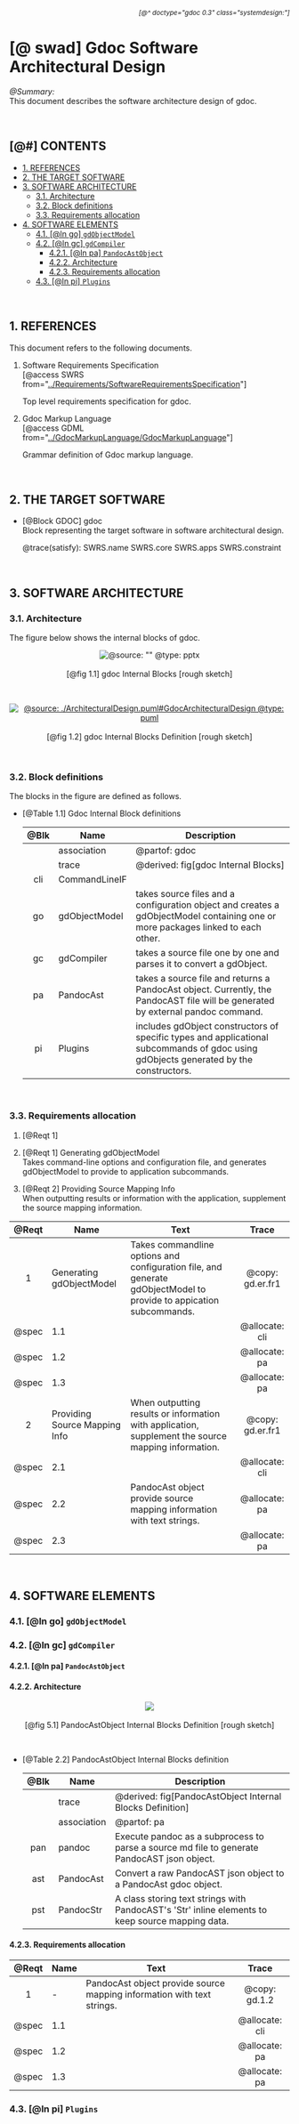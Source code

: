 *<div align=right><small>
[@^ doctype="gdoc 0.3" class="systemdesign:"]
</small></div>*

# [@ swad] Gdoc Software Architectural Design

*@Summary:*  \
This document describes the software architecture design of gdoc.

<br>

## \[@#\] CONTENTS<!-- omit in toc -->

- [1. REFERENCES](#1-references)
- [2. THE TARGET SOFTWARE](#2-the-target-software)
- [3. SOFTWARE ARCHITECTURE](#3-software-architecture)
  - [3.1. Architecture](#31-architecture)
  - [3.2. Block definitions](#32-block-definitions)
  - [3.3. Requirements allocation](#33-requirements-allocation)
- [4. SOFTWARE ELEMENTS](#4-software-elements)
  - [4.1. \[@ln go\] `gdObjectModel`](#41-ln-go-gdobjectmodel)
  - [4.2. \[@ln gc\] `gdCompiler`](#42-ln-gc-gdcompiler)
    - [4.2.1. \[@ln pa\] `PandocAstObject`](#421-ln-pa-pandocastobject)
    - [4.2.2. Architecture](#422-architecture)
    - [4.2.3. Requirements allocation](#423-requirements-allocation)
  - [4.3. \[@ln pi\] `Plugins`](#43-ln-pi-plugins)

<br>

## 1. REFERENCES

This document refers to the following documents.

1. Software Requirements Specification  \
   [@access SWRS from="[../Requirements/SoftwareRequirementsSpecification](../Requirements/SoftwareRequirementsSpecification.md#3--swrs-software-requirements-specification)"]

   Top level requirements specification for gdoc.

2. Gdoc Markup Language  \
   [@access GDML from="[../GdocMarkupLanguage/GdocMarkupLanguage](../GdocMarkupLanguage/GdocMarkupLanguage.md)"]

   Grammar definition of Gdoc markup language.

<br>

## 2. THE TARGET SOFTWARE

- [@Block GDOC] gdoc  \
  Block representing the target software in software architectural design.

  @trace(satisfy): SWRS.name SWRS.core SWRS.apps SWRS.constraint

<br>

## 3. SOFTWARE ARCHITECTURE

### 3.1. Architecture

The figure below shows the internal blocks of gdoc.

<div align=center>

![@source: "" @type: pptx](./ArchitecturalDesign.png)  \
  \
[@fig 1.1\] gdoc Internal Blocks [rough sketch]

<br>

[![@source: ./ArchitecturalDesign.puml#GdocArchitecturalDesign  \
   @type: puml](./ArchitecturalDesign/GdocArchitecturalDesign.png)](./ArchitecturalDesign.puml)  \
  \
[@fig 1.2\] gdoc Internal Blocks Definition [rough sketch]

</div>
<br>

### 3.2. Block definitions

The blocks in the figure are defined as follows.

- [@Table 1.1] Gdoc Internal Block definitions

  | @Blk | Name | Description |
  | :--: | ---- | ----------- |
  |      | association | @partof: gdoc
  |      | trace | @derived: fig[gdoc Internal Blocks]
  | cli  | CommandLineIF |
  | go   | gdObjectModel | takes source files and a configuration object and creates a gdObjectModel containing one or more packages linked to each other.
  | gc   | gdCompiler | takes a source file one by one and parses it to convert a gdObject.
  | pa   | PandocAst | takes a source file and returns a PandocAst object. Currently, the PandocAST file will be generated by external pandoc command.
  | pi   | Plugins | includes gdObject constructors of specific types and applicational subcommands of gdoc using gdObjects generated by the constructors.

<br>

### 3.3. Requirements allocation

1. [@Reqt 1]

2. [@Reqt 1] Generating gdObjectModel  \
   Takes command-line options and configuration file, and generates gdObjectModel to provide to application subcommands.

3. [@Reqt 2] Providing Source Mapping Info  \
   When outputting results or information with the application, supplement the source mapping information.


| @Reqt | Name | Text | Trace |
| :---: | ---- | ---- | :---: |
| 1 | Generating gdObjectModel | Takes commandline options and configuration file, and generate gdObjectModel to provide to appication subcommands. | @copy: gd.er.fr1
| @spec | 1.1 |  | @allocate: cli
| @spec | 1.2 |  | @allocate: pa
| @spec | 1.3 |  | @allocate: pa
| 2 | Providing Source Mapping Info | When outputting results or information with application, supplement the source mapping information. | @copy: gd.er.fr1
| @spec | 2.1 |  | @allocate: cli
| @spec | 2.2 | PandocAst object provide source mapping information with text strings. | @allocate: pa
| @spec | 2.3 |  | @allocate: pa

<br>

## 4. SOFTWARE ELEMENTS

### 4.1. \[@ln go\] `gdObjectModel`

### 4.2. \[@ln gc\] `gdCompiler`

#### 4.2.1. \[@ln pa\] `PandocAstObject`

#### 4.2.2. Architecture

<div align=center>

[![](./ArchitecturalDesign/PandocAstObjectArchitecturalDesign.png)](./ArchitecturalDesign.puml)  \
  \
[@fig 5.1\] PandocAstObject Internal Blocks Definition [rough sketch]

</div>
<br>

- [@Table 2.2] PandocAstObject Internal Blocks definition

  | @Blk | Name | Description |
  | :--: | ---- | ----------- |
  |      | trace | @derived: fig[PandocAstObject Internal Blocks Definition]
  |      | association | @partof: pa
  | pan  | pandoc | Execute pandoc as a subprocess to parse a source md file to generate PandocAST json object.
  | ast  | PandocAst | Convert a raw PandocAST json object to a PandocAst gdoc object.
  | pst  | PandocStr | A class storing text strings with PandocAST's 'Str' inline elements to keep source mapping data.

#### 4.2.3. Requirements allocation

| @Reqt | Name | Text | Trace |
| :---: | ---- | ---- | :---: |
| 1 | - | PandocAst object provide source mapping information with text strings. | @copy: gd.1.2
| @spec | 1.1 |  | @allocate: cli
| @spec | 1.2 |  | @allocate: pa
| @spec | 1.3 |  | @allocate: pa

### 4.3. \[@ln pi\] `Plugins`
